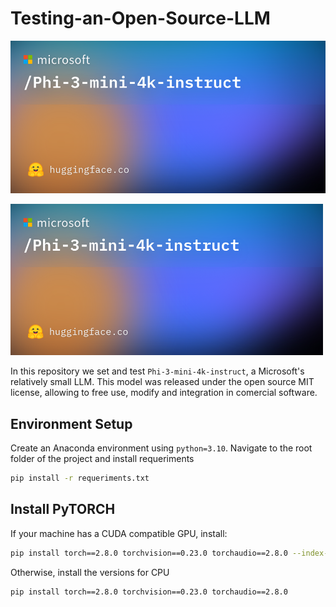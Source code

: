 # Testing-an-Open-Source-LLM

![Example](phi3.png)

<img src="phi3.png" alt="SIGN" width="500" />


In this repository we set and test `Phi-3-mini-4k-instruct`, a Microsoft's relatively small LLM. This model was released under the open source MIT license, allowing to free use, modify and integration in comercial software.

## Environment Setup

Create an Anaconda environment using `python=3.10`. Navigate to the root folder of the project and install requeriments

```bash
pip install -r requeriments.txt
```

## Install PyTORCH

If your machine has a CUDA compatible GPU, install:

```bash
pip install torch==2.8.0 torchvision==0.23.0 torchaudio==2.8.0 --index-url https://download.pytorch.org/whl/cu126
```
Otherwise, install the versions for CPU

```bash
pip install torch==2.8.0 torchvision==0.23.0 torchaudio==2.8.0
```
